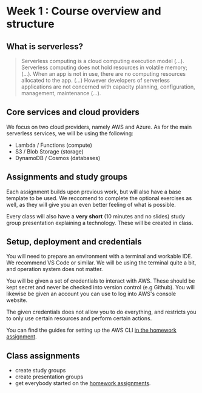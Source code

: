 # Week 1 : Course overview and structure

## What is serverless?

> Serverless computing is a cloud computing execution model (...). Serverless computing does not hold resources in volatile memory; (...). When an app is not in use, there are no computing resources allocated to the app. (...) However developers of serverless applications are not concerned with capacity planning, configuration, management, maintenance (...).

## Core services and cloud providers

We focus on two cloud providers, namely AWS and Azure.
As for the main serverless services, we will be using the following:

- Lambda / Functions (compute)
- S3 / Blob Storage (storage)
- DynamoDB / Cosmos (databases)

## Assignments and study groups

Each assignment builds upon previous work, but will also have a base template to be used. We reccomend to complete the optional exercises as well, as they will give you an even better feeling of what is possible.

Every class will also have a **very short** (10 minutes and no slides) study group presentation explaining a technology. These will be created in class.

## Setup, deployment and credentials

You will need to prepare an environment with a terminal and workable IDE. We recommend VS Code or similar. We will be using the terminal quite a bit, and operation system does not matter.

You will be given a set of credentials to interact with AWS. These should be kept secret and never be checked into version control (e.g Github). You will likewise be given an account you can use to log into AWS's console website.

The given credentials does not allow you to do everything, and restricts you to only use certain resources and perform certain actions.

You can find the guides for setting up the AWS CLI [in the homework assignment](https://github.com/HackYourFuture-CPH/hyf-serverless-course/blob/main/week1/homework.md).

## Class assignments

- create study groups
- create presentation groups
- get everybody started on the [homework assignments](https://github.com/HackYourFuture-CPH/hyf-serverless-course/blob/main/week1/homework.md).
